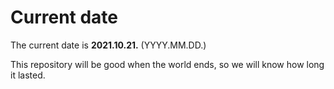 # Current date

The current date is **2021.10.21.** (YYYY.MM.DD.)

This repository will be good when the world ends, so we will know how long it lasted.